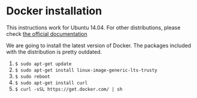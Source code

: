 # Docker installation

This instructions work for Ubuntu 14.04. For other distributions, please check
[the official documentation](https://docs.docker.com/installation/)

We are going to install the latest version of Docker. The packages included with the distribution is pretty outdated.

1. `$ sudo apt-get update`
1. `$ sudo apt-get install linux-image-generic-lts-trusty`
1. `$ sudo reboot`
1. `$ sudo apt-get install curl`
1. `$ curl -sSL https://get.docker.com/ | sh`

